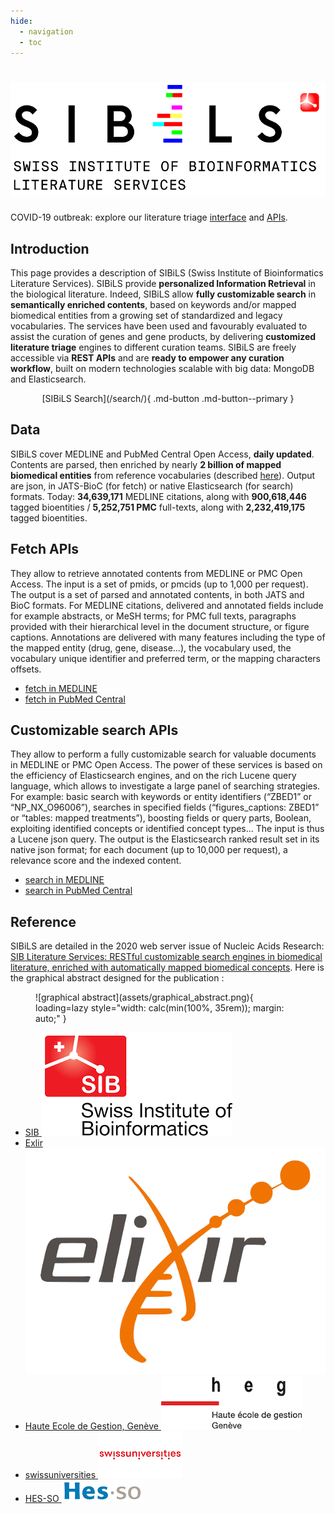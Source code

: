 ```yaml
---
hide:
  - navigation
  - toc
---
```


<style>
  .md-typeset h1 {
    color: black;
    text-align: center;
    font-variant: small-caps;
    font-family: 'HelveticaNeue-Light', Arial, Verdana, Tahoma, sans-serif;
    font-weight: bold;
    font-size: 2.2em;
    margin-bottom: 40px;
  }

  .md-typeset h1 img {
    display: block;
    margin: 1.5rem auto;
  }
</style>

<h1><img src="assets/SIBiLS_logo.png" alt="SIBiLS"></h1>

COVID-19 outbreak: explore our literature triage [interface](http://candy.hesge.ch/COVTriage/) and [APIs](http://candy.hesge.ch/COVTriage/documentation/).

## Introduction

This page provides a description of SIBiLS (Swiss Institute of Bioinformatics Literature Services). SIBiLS provide **personalized Information Retrieval** in the biological literature. Indeed, SIBiLS allow **fully customizable search** in **semantically enriched contents**, based on keywords and/or mapped biomedical entities from a growing set of standardized and legacy vocabularies. The services have been used and favourably evaluated to assist the curation of genes and gene products, by delivering **customized literature triage** engines to different curation teams. SIBiLS are freely accessible via **REST APIs** and are **ready to empower any curation workflow**, built on modern technologies scalable with big data: MongoDB and Elasticsearch. 


<p style="text-align: center" markdown>
  [SIBiLS Search](/search/){ .md-button .md-button--primary }
</p>

## Data

SIBiLS cover MEDLINE and PubMed Central Open Access, **daily updated**. Contents are parsed, then enriched by nearly **2 billion of mapped biomedical entities** from reference vocabularies (described [here](doc/vocabularies.md)). Output are json, in JATS-BioC (for fetch) or native Elasticsearch (for search) formats. Today: **34,639,171** MEDLINE citations, along with **900,618,446** tagged bioentities / **5,252,751 PMC** full-texts, along with **2,232,419,175** tagged bioentities. 


## Fetch APIs

They allow to retrieve annotated contents from MEDLINE or PMC Open Access. The input is a set of pmids, or pmcids (up to 1,000 per request). The output is a set of parsed and annotated contents, in both JATS and BioC formats. For MEDLINE citations, delivered and annotated fields include for example abstracts, or MeSH terms; for PMC full texts, paragraphs provided with their hierarchical level in the document structure, or figure captions. Annotations are delivered with many features including the type of the mapped entity (drug, gene, disease...), the vocabulary used, the vocabulary unique identifier and preferred term, or the mapping characters offsets.

* [fetch in MEDLINE](doc/api/fetch_medline.md)
* [fetch in PubMed Central](doc/api/fetch_pmc.md)

## Customizable search APIs

They allow to perform a fully customizable search for valuable documents in MEDLINE or PMC Open Access. The power of these services is based on the efficiency of Elasticsearch engines, and on the rich Lucene query language, which allows to investigate a large panel of searching strategies. For example: basic search with keywords or entity identifiers (“ZBED1” or “NP_NX_O96006”), searches in specified fields (“figures_captions: ZBED1” or “tables: mapped treatments”), boosting fields or query parts, Boolean, exploiting identified concepts or identified concept types... The input is thus a Lucene json query. The output is the Elasticsearch ranked result set in its native json format; for each document (up to 10,000 per request), a relevance score and the indexed content.

* [search in MEDLINE](doc/api/search_medline.md)
* [search in PubMed Central](doc/api/search_pmc.md)

## Reference

SIBiLS are detailed in the 2020 web server issue of Nucleic Acids Research: [SIB Literature Services: RESTful customizable search engines in biomedical literature, enriched with automatically mapped biomedical concepts](https://academic.oup.com/nar/article/48/W1/W12/5831752). Here is the graphical abstract designed for the publication :


<figure markdown>
  ![graphical abstract](assets/graphical_abstract.png){ loading=lazy style="width: calc(min(100%, 35rem)); margin: auto;" }
  <figcaption></figcaption>
</figure>

<ul class="partners">
  <li itemscope itemtype="https://schema.org/Organization">
    <a href="https://sib.swiss/" target="_blank" itemprop="url">
      <span itemprop="name">SIB</span>
        <img src="assets/logo_sib.png" alt="SIB">
    </a>
  </li>
  <li itemscope itemtype="https://schema.org/Organization">
    <a href="https://www.elixir-europe.org/" target="_blank" itemprop="url">
      <span itemprop="name">Exlir</span>
        <img class="bigger" src="assets/logo_elixir.png" alt="Elixir">
    </a>
  </li>
  <li itemscope itemtype="https://schema.org/Organization">
    <a href="https://www.hesge.ch/heg/" target="_blank" itemprop="url">
      <span itemprop="name">Haute Ecole de Gestion, Genève</span>
        <img class="bigger" src="assets/logo_heg.png" alt="Haute Ecole de Gestion, Genève">
    </a>
  </li>
  <li itemscope itemtype="https://schema.org/Organization">
    <a href="https://www.swissuniversities.ch/" target="_blank" itemprop="url">
      <span itemprop="name">swissuniversities</span>
        <img class="bigger" src="assets/logo_swissuniversities.png" alt="swissuniversities">
    </a>
  </li>
  <li itemscope itemtype="https://schema.org/Organization">
    <a href="https://www.hes-so.ch/en/homepage" target="_blank" itemprop="url">
      <span itemprop="name">HES-SO</span>
        <img src="assets/logo_hesso.png" alt="HES-SO">
    </a>
  </li>
</ul>
